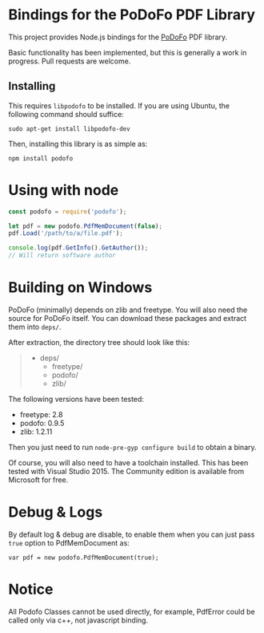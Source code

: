 # Bindings for the PoDoFo PDF Library

This project provides Node.js bindings for the [PoDoFo](http://podofo.sourceforge.net/)
PDF library.

Basic functionality has been implemented, but this is generally a work in
progress. Pull requests are welcome.

## Installing

This requires `libpodofo` to be installed. If you are using Ubuntu, the
following command should suffice:

    sudo apt-get install libpodofo-dev

Then, installing this library is as simple as:

    npm install podofo

# Using with node 


```javascript
const podofo = require('podofo');

let pdf = new podofo.PdfMemDocument(false);
pdf.Load('/path/to/a/file.pdf');

console.log(pdf.GetInfo().GetAuthor());
// Will return software author
```


# Building on Windows

PoDoFo (minimally) depends on zlib and freetype. You will also need the source
for PoDoFo itself. You can download these packages and extract them into `deps/`.

After extraction, the directory tree should look like this:

> - deps/
>   - freetype/
>   - podofo/
>   - zlib/

The following versions have been tested:

- freetype: 2.8
- podofo: 0.9.5
- zlib: 1.2.11

Then you just need to run `node-pre-gyp configure build` to obtain a binary.

Of course, you will also need to have a toolchain installed. This has been tested
with Visual Studio 2015. The Community edition is available from Microsoft for
free.


# Debug & Logs

By default log & debug are disable, to enable them when you can just pass `true` option to PdfMemDocument as:

`var pdf = new podofo.PdfMemDocument(true);`

# Notice

All Podofo Classes cannot be used directly, for example, PdfError could be called only via c++, not javascript binding.


